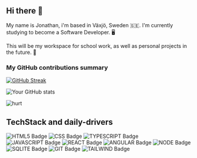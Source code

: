 ## Hi there 👋

<p> My name is Jonathan, i'm based in Växjö, Sweden 🇸🇪. I'm currently studying to become a Software Developer. 🖥️

This will be my workspace for school work, as well as personal projects in the future. 🌟</p>


<h3>My GitHub contributions summary</h3>

[![GitHub Streak](https://github-readme-streak-stats.herokuapp.com?user=jnjuniper&theme=dark&ring=fb4362&file=fb4362&currStreakNum=fb4362&currStreakLabel=fb4362&hide_border=true)](https://git.io/streak-stats)

![Your GitHub stats](https://github-readme-stats.vercel.app/api?username=jnjuniper&hide_border=true&show_icons=true&bg_color=151515&title_color=fb4362&icon_color=fb4362&text_bold=false&text_color=9e9e9e)

![hurt](https://github.com/user-attachments/assets/9cb43855-ad78-4177-811f-5e3bcf94b76d)

<h2> TechStack and daily-drivers </h2>

![HTML5 Badge](https://img.shields.io/badge/HTML5-white?style=for-the-badge&logo=html5&logoColor=%23E34F26&logoSize=auto&labelColor=black&color=%23E34F26)
![CSS Badge](https://img.shields.io/badge/CSS-white?style=for-the-badge&logo=css&logoColor=%23663399&logoSize=auto&labelColor=black&color=%23663399)
![TYPESCRIPT Badge](https://img.shields.io/badge/TypeScript-white?style=for-the-badge&logo=typescript&logoColor=%233178C6&logoSize=auto&labelColor=black&color=%233178C6)
![JAVASCRIPT Badge](https://img.shields.io/badge/JavaScript-white?style=for-the-badge&logo=javascript&logoColor=%23F7DF1E&logoSize=auto&labelColor=black&color=%23F7DF1E)
![REACT Badge](https://img.shields.io/badge/React-white?style=for-the-badge&logo=react&logoColor=%2361DAFB&logoSize=auto&labelColor=black&color=%2361DAFB)
![ANGULAR Badge](https://img.shields.io/badge/Angular-white?style=for-the-badge&logo=angular&logoColor=%23DD0031&logoSize=auto&labelColor=black&color=%23DD0031)
![NODE Badge](https://img.shields.io/badge/Node.JS-white?style=for-the-badge&logo=nodedotjs&logoColor=%235FA04E&logoSize=auto&labelColor=black&color=%235FA04E)
![SQLITE Badge](https://img.shields.io/badge/SQLite-white?style=for-the-badge&logo=sqlite&logoColor=%23003B57&logoSize=auto&labelColor=white&color=%23003B57)
![GIT Badge](https://img.shields.io/badge/Git%20VM-white?style=for-the-badge&logo=git&logoColor=%23F05032&logoSize=auto&labelColor=black&color=%23F05032)
![TAILWIND Badge](https://img.shields.io/badge/Tailwindcss-white?style=for-the-badge&logo=tailwindcss&logoColor=%2306B6D4&logoSize=auto&labelColor=black&color=%2306B6D4)



